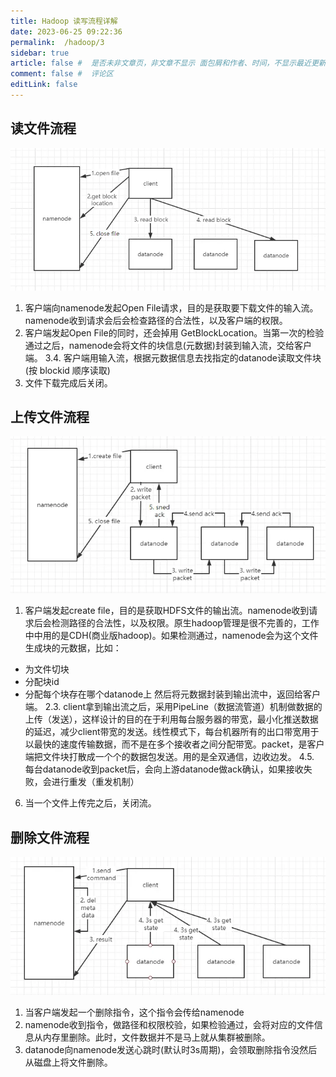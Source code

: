 ```yaml
---
title: Hadoop 读写流程详解
date: 2023-06-25 09:22:36
permalink:  /hadoop/3
sidebar: true
article: false #  是否未非文章页，非文章不显示 面包屑和作者、时间，不显示最近更新栏，不会参与到最近更新文章的数据计算中
comment: false #  评论区
editLink: false
---
```


## 读文件流程

![](/assets/img/hadoop/3/img.png)

1. 客户端向namenode发起Open File请求，目的是获取要下载文件的输入流。namenode收到请求会后会检查路径的合法性，以及客户端的权限。
2. 客户端发起Open File的同时，还会掉用 GetBlockLocation。当第一次的检验通过之后，namenode会将文件的块信息(元数据)封装到输入流，交给客户端。
3.4. 客户端用输入流，根据元数据信息去找指定的datanode读取文件块(按 blockid 顺序读取)
5. 文件下载完成后关闭。

## 上传文件流程

![](/assets/img/hadoop/3/img_1.png)

1. 客户端发起create file，目的是获取HDFS文件的输出流。namenode收到请求后会检测路径的合法性，以及权限。原生hadoop管理是很不完善的，工作中中用的是CDH(商业版hadoop)。如果检测通过，namenode会为这个文件生成块的元数据，比如：
* 为文件切块
* 分配块id
* 分配每个块存在哪个datanode上
  然后将元数据封装到输出流中，返回给客户端。
2.3. client拿到输出流之后，采用PipeLine（数据流管道）机制做数据的上传（发送），这样设计的目的在于利用每台服务器的带宽，最小化推送数据的延迟，减少client带宽的发送。线性模式下，每台机器所有的出口带宽用于以最快的速度传输数据，而不是在多个接收者之间分配带宽。packet，是客户端把文件块打散成一个个的数据包发送。用的是全双通信，边收边发。
4.5. 每台datanode收到packet后，会向上游datanode做ack确认，如果接收失败，会进行重发（重发机制）
6. 当一个文件上传完之后，关闭流。

## 删除文件流程

![](/assets/img/hadoop/3/img_2.png)

1. 当客户端发起一个删除指令，这个指令会传给namenode
2. namenode收到指令，做路径和权限校验，如果检验通过，会将对应的文件信息从内存里删除。此时，文件数据并不是马上就从集群被删除。
3. datanode向namenode发送心跳时(默认时3s周期)，会领取删除指令没然后从磁盘上将文件删除。